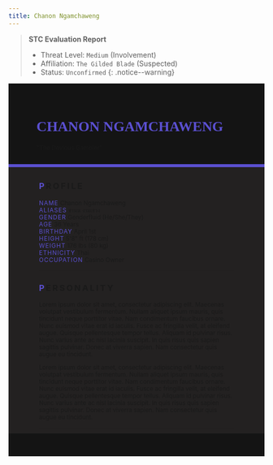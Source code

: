 ```yaml
---
title: Chanon Ngamchaweng 
---
```


> **STC Evaluation Report**
>- Threat Level: `Medium` (Involvement) 
>- Affiliation: `The Gilded Blade` (Suspected)
>- Status: `Unconfirmed`
{: .notice--warning}

<!---------
header names
----------->

<div class="row" style="background-color:#141414; padding-top:30px; padding-left: 55px; padding-right: 55px; padding-bottom: 25px">
    <h1 style="color:#5A4FCF; text-transform:uppercase; font-family:'Georgia'">Chanon Ngamchaweng</h1>
    <small>"The Devious Gambler"</small>
</div>
<div style="background-color:#5A4FCF;padding:3px;"></div>
<div class="row" style="background-color:#232121; padding-top:5px; padding-left: 60px; padding-right: 60px; padding-bottom: 20px; overflow:auto; max-height:500px">

<!---------
profile
----------->

<h3 class="font-weight-bold" style="letter-spacing:3px; text-transform:uppercase">
    <span style="color:#5A4FCF;">P</span>rofile
</h3>

<small>
<span class="font-weight-bold" style="color:#5A4FCF;letter-spacing:1px; text-transform:uppercase">NAME</span> &#09;&#09;
  Chanon Ngamchaweng<br>
<span class="font-weight-bold" style="color:#5A4FCF;letter-spacing:1px; text-transform:uppercase">ALIASES</span> &#09;&#09;
  ชานน งามเชวง<br>
<span class="font-weight-bold" style="color:#5A4FCF;letter-spacing:1px; text-transform:uppercase">GENDER</span> &#09;&#09;
  Genderfluid (He/She/They)<br>
<span class="font-weight-bold" style="color:#5A4FCF;letter-spacing:1px; text-transform:uppercase">AGE</span> &#09;&#09;
  36 Years<br>
<span class="font-weight-bold" style="color:#5A4FCF;letter-spacing:1px; text-transform:uppercase">BIRTHDAY</span> &#09;&#09;
  April 1st<br>
<span class="font-weight-bold" style="color:#5A4FCF;letter-spacing:1px; text-transform:uppercase">HEIGHT</span> &#09;&#09;
  5'8" ft (178 cm)<br>
<span class="font-weight-bold" style="color:#5A4FCF;letter-spacing:1px; text-transform:uppercase">WEIGHT</span> &#09;&#09;
  176 lbs (80 kg)<br>
<span class="font-weight-bold" style="color:#5A4FCF;letter-spacing:1px; text-transform:uppercase">ETHNICITY</span> &#09;&#09;
  Thai<br>
<span class="font-weight-bold" style="color:#5A4FCF;letter-spacing:1px; text-transform:uppercase">OCCUPATION</span> &#09;&#09;
  Casino Owner<br>
</small>

<hr class="w-100 my-5" style="border-color:#e6d7c5;opacity:.2;">

<!---------
personality
----------->
<h3 class="font-weight-bold" style="letter-spacing:3px; text-transform:uppercase">
    <span style="color:#5A4FCF;">P</span>ersonality
</h3>

<small>
<p>Lorem ipsum dolor sit amet, consectetur adipiscing elit. Maecenas volutpat vestibulum fermentum. Nullam aliquet ipsum mauris, quis tincidunt neque porttitor vitae. Nam condimentum faucibus ornare. Nunc euismod vitae erat id iaculis. Fusce ac fringilla velit, at eleifend augue. Quisque pellentesque tempor tellus. Aliquam id pulvinar risus. Nunc varius ante ac nisl lacinia suscipit. In quis risus quis sapien sagittis pulvinar. Donec at viverra sapien. Nam consectetur quis augue eu tincidunt.</p>

<p>Lorem ipsum dolor sit amet, consectetur adipiscing elit. Maecenas volutpat vestibulum fermentum. Nullam aliquet ipsum mauris, quis tincidunt neque porttitor vitae. Nam condimentum faucibus ornare. Nunc euismod vitae erat id iaculis. Fusce ac fringilla velit, at eleifend augue. Quisque pellentesque tempor tellus. Aliquam id pulvinar risus. Nunc varius ante ac nisl lacinia suscipit. In quis risus quis sapien sagittis pulvinar. Donec at viverra sapien. Nam consectetur quis augue eu tincidunt.</p>
</small>

<hr class="w-100 my-5" style="border-color:#e6d7c5;opacity:.2;">

<!---------
backstory
----------->
<h3 class="font-weight-bold" style="letter-spacing:3px; text-transform:uppercase">
    <span style="color:#5A4FCF;">B</span>ackstory
</h3>

<small>

<span class="font-weight-bold" style="color:#5A4FCF;letter-spacing:1px; text-transform:uppercase">RELATIONS</span> &#09;&#09;
    <ul><li>Sasha Mikhailov, Boss. Russian/American. Mobster Head.</li>
    </ul>

<p><span class="font-weight-bold" style="color:#5A4FCF;letter-spacing:1px; text-transform:uppercase">CONTENT WARNING </span>Violence, Criminal Activity and Implied Deaths</p>

<ul>
    <li>content</li>
    <li>content</li>
    <li>content</li>
</ul>
</small>

<hr class="w-100 my-5" style="border-color:#e6d7c5;opacity:.2;">


<!---------
trivia
----------->

<h3 class="font-weight-bold" style="letter-spacing:3px; text-transform:uppercase">
    <span style="color:#5A4FCF;">T</span>rivia
</h3>

<small>
<span class="font-weight-bold" style="color:#5A4FCF;letter-spacing:1px; text-transform:uppercase">INSPIRATION</span> &#09;&#09;
    <ul>
        <li>Han Sooyoung (Omniscient Reader's Viewpoint)</li>
        <li>Six Eared Macaque (Lego Monkie Kid)</li>
        <li>Astarion (Baldur's Gate 3)</li>
        <li>Aventurine (Honkai: Star Rail)</li>
    </ul>
<span class="font-weight-bold" style="color:#5A4FCF;letter-spacing:1px; text-transform:uppercase">VOICE CLAIM</span> &#09;&#09;
    <a href="https://m.youtube.com/watch?v=hRQ94FTv16c&t=558s">Sean Schemmel</a><br>
<span class="font-weight-bold" style="color:#5A4FCF;letter-spacing:1px; text-transform:uppercase">THEME SONG</span> &#09;&#09;
    content<br>
<span class="font-weight-bold" style="color:#5A4FCF;letter-spacing:1px; text-transform:uppercase">MBTI TYPE</span> &#09;&#09;
    ENFP (The Campaigner)<br>

<ul>
<li>Lorem ipsum dolor sit amet, consectetur adipiscing elit.</li>
<li>Lorem ipsum dolor sit amet, consectetur adipiscing elit.</li>
<li>Lorem ipsum dolor sit amet, consectetur adipiscing elit.</li>
<li>Lorem ipsum dolor sit amet, consectetur adipiscing elit.</li>
<li>Lorem ipsum dolor sit amet, consectetur adipiscing elit.</li>
</ul>
</small>

</div>
<div class="row" style="background-color:#141414; padding-top:20px; padding-left: 30px; padding-right: 30px; padding-bottom: 25px;">
    <div style="text-align: right; font-size: 16px"><a href="https://toyhou.se/11320894.-f2u-unity-v2"><i class="fa-solid fa-barcode"></i
  ></a></div>
</div>
